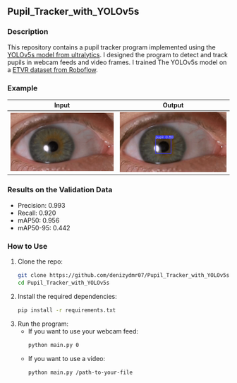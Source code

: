 ## Pupil_Tracker_with_YOLOv5s

### Description
This repository contains a pupil tracker program implemented using the [YOLOv5s model from ultralytics](https://github.com/ultralytics/yolov5). I designed the program to detect and track pupils in webcam feeds and video frames. I trained The YOLOv5s model on a [ETVR dataset from Roboflow](https://universe.roboflow.com/pupiltracking/etvr).

### Example

| Input | Output |
| ----- | ------ |
| ![](gifs/input.gif) | ![](gifs/output.gif) |

### Results on the Validation Data
* Precision: 0.993
* Recall:    0.920
* mAP50:     0.956
* mAP50-95:  0.442

### How to Use

1. Clone the repo:
   ```bash
   git clone https://github.com/denizydmr07/Pupil_Tracker_with_YOLOv5s.git
   cd Pupil_Tracker_with_YOLOv5s
   ```
2. Install the required dependencies:
   ```bash
   pip install -r requirements.txt
   ```
3. Run the program:
   * If you want to use your webcam feed:
     ```bash
     python main.py 0
     ```
   * If you want to use a video:
     ```bash
     python main.py /path-to-your-file
     ```
 
